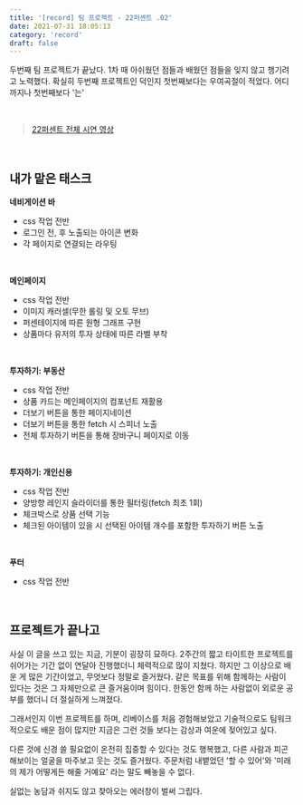 ```yaml
---
title: '[record] 팀 프로젝트 - 22퍼센트 .02'
date: 2021-07-31 18:05:13
category: 'record'
draft: false
---
```


두번째 팀 프로젝트가 끝났다. 1차 때 아쉬웠던 점들과 배웠던 점들을 잊지 않고 챙기려고 노력했다. 확실히 두번째 프로젝트인 덕인지 첫번째보다는 우여곡절이 적었다. 어디까지나 첫번째보다 '는'

<br/>

> [22퍼센트 전체 시연 영상](https://youtu.be/w6lc-QAqR7E)

<br/>

## 내가 맡은 태스크

**네비게이션 바**

- css 작업 전반
- 로그인 전, 후 노출되는 아이콘 변화
- 각 페이지로 연결되는 라우팅

<br/>

**메인페이지**

- css 작업 전반
- 이미지 캐러셀(무한 롤링 및 오토 무브)
- 퍼센테이지에 따른 원형 그래프 구현
- 상품마다 유저의 투자 상태에 따른 라벨 부착

<br/>

**투자하기: 부동산**

- css 작업 전반
- 상품 카드는 메인페이지의 컴포넌트 재활용
- 더보기 버튼을 통한 페이지네이션
- 더보기 버튼을 통한 fetch 시 스피너 노출
- 전체 투자하기 버튼을 통해 장바구니 페이지로 이동

<br/>

**투자하기: 개인신용**

- css 작업 전반
- 양방향 레인지 슬라이더를 통한 필터링(fetch 최초 1회)
- 체크박스로 상품 선택 기능
- 체크된 아이템이 있을 시 선택된 아이템 개수를 포함한 투자하기 버튼 노출

<br/>

**푸터**

- css 작업 전반

<br />

## 프로젝트가 끝나고

사실 이 글을 쓰고 있는 지금, 기분이 굉장히 묘하다. 2주간의 짧고 타이트한 프로젝트를 쉬어가는 기간 없이 연달아 진행했더니 체력적으로 많이 지쳤다. 하지만 그 이상으로 배운 게 많은 기간이었고, 무엇보다 정말로 즐거웠다. 같은 목표를 위해 함께하는 사람이 있다는 것은 그 자체만으로 큰 즐거움이며 힘이다. 한동안 함께 하는 사람없이 외로운 공부를 했더니 더 절실하게 느껴졌다.

그래서인지 이번 프로젝트를 하며, 리베이스를 처음 경험해보았고 기술적으로도 팀워크적으로도 배운 점이 많지만 지금은 그런 것들 보다는 감상과 여운에 젖어있고 싶다.

다른 것에 신경 쓸 필요없이 온전히 집중할 수 있다는 것도 행복했고, 다른 사람과 피곤해보이는 얼굴을 마주보고 웃는 것도 즐거웠다. 주문처럼 내뱉었던 '할 수 있어'와 '미래의 제가 어떻게든 해줄 거예요' 라는 말도 빼놓을 수 없다.

실없는 농담과 쉬지도 않고 찾아오는 에러창이 벌써 그립다.

<br/>
<br/>
<br/>
<br/>
